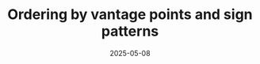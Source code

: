 ---
title: Ordering by vantage points and sign patterns
date: 2025-05-08
status:
notes: 05-08-25-sem.pdf
code:
site:
paper: At the MIT Combinatorics Seminar.
presenters: Noga Alon
series: Combinatorics 
---
